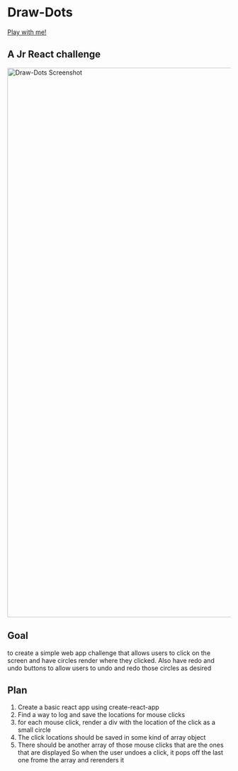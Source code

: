 # Draw-Dots
[Play with me!](https://draw-dots.vercel.app/)

## A Jr React challenge

<img width="1237" alt="Draw-Dots Screenshot" src="https://user-images.githubusercontent.com/86679848/213559414-96090ecf-1ed7-4543-a5af-c7368e177354.png">

## Goal

to create a simple web app challenge that allows users to click on the screen and have circles render where they clicked.
Also have redo and undo buttons to allow users to undo and redo those circles as desired

## Plan

1. Create a basic react app using create-react-app
2. Find a way to log and save the locations for mouse clicks
3. for each mouse click, render a div with the location of the click as a small circle
4. The click locations should be saved in some kind of array object
5. There should be another array of those mouse clicks that are the ones that are displayed
  So when the user undoes a click, it pops off the last one frome the array and rerenders it
